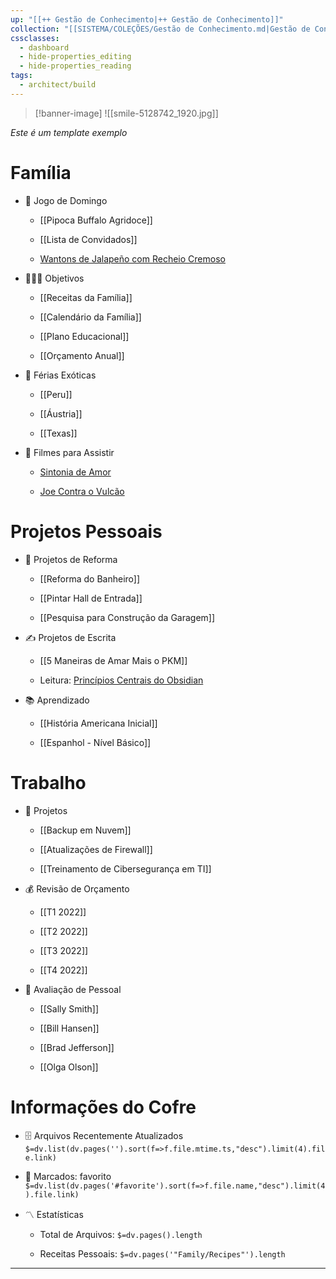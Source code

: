 ```yaml
---
up: "[[++ Gestão de Conhecimento|++ Gestão de Conhecimento]]"
collection: "[[SISTEMA/COLEÇÕES/Gestão de Conhecimento.md|Gestão de Conhecimento]]"
cssclasses:
  - dashboard
  - hide-properties_editing
  - hide-properties_reading
tags:
  - architect/build
---
```

>[!banner-image] ![[smile-5128742_1920.jpg]]


*Este é um template exemplo*
# Família

- 🏈 Jogo de Domingo
    
    - [[Pipoca Buffalo Agridoce]]
        
    - [[Lista de Convidados]]
        
    - [Wantons de Jalapeño com Recheio Cremoso](https://www.allrecipes.com/recipe/166991/jalapeno-popper-wontons/)
        
- 👨‍👩‍👦 Objetivos
    
    - [[Receitas da Família]]
        
    - [[Calendário da Família]]
        
    - [[Plano Educacional]]
        
    - [[Orçamento Anual]]
        
- 🌅 Férias Exóticas
    
    - [[Peru]]
        
    - [[Áustria]]
        
    - [[Texas]]
        
- 🎥 Filmes para Assistir
    
    - [Sintonia de Amor](https://www.imdb.com/title/tt0108160/)
        
    - [Joe Contra o Vulcão](https://www.imdb.com/title/tt0099892/)
        

# Projetos Pessoais

- 🏡 Projetos de Reforma
    
    - [[Reforma do Banheiro]]
        
    - [[Pintar Hall de Entrada]]
        
    - [[Pesquisa para Construção da Garagem]]
        
- ✍️ Projetos de Escrita
    
    - [[5 Maneiras de Amar Mais o PKM]]
        
    - Leitura: [Princípios Centrais do Obsidian](https://tfthacker.medium.com/obsidian-understanding-its-core-design-principles-7f3fafbd6e36)
        
- 📚 Aprendizado
    
    - [[História Americana Inicial]]
        
    - [[Espanhol - Nível Básico]]
        

# Trabalho

- 💼 Projetos
    
    - [[Backup em Nuvem]]
        
    - [[Atualizações de Firewall]]
        
    - [[Treinamento de Cibersegurança em TI]]
        
- 💰 Revisão de Orçamento
    
    - [[T1 2022]]
        
    - [[T2 2022]]
        
    - [[T3 2022]]
        
    - [[T4 2022]]
        
- 👥 Avaliação de Pessoal
    
    - [[Sally Smith]]
        
    - [[Bill Hansen]]
        
    - [[Brad Jefferson]]
        
    - [[Olga Olson]]
        

# Informações do Cofre

- 🗄️ Arquivos Recentemente Atualizados  
    `$=dv.list(dv.pages('').sort(f=>f.file.mtime.ts,"desc").limit(4).file.link)`
    
- 🔖 Marcados: favorito  
    `$=dv.list(dv.pages('#favorite').sort(f=>f.file.name,"desc").limit(4).file.link)`
    
- 〽️ Estatísticas
    
    - Total de Arquivos: `$=dv.pages().length`
        
    - Receitas Pessoais: `$=dv.pages('"Family/Recipes"').length`
        

---
